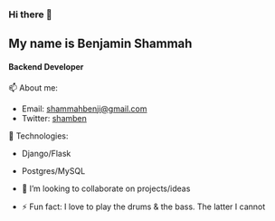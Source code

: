 ### Hi there 👋
## My name is Benjamin Shammah 
#### Backend Developer<br>
📫 About me:
- Email: shammahbenji@gmail.com
- Twitter: [shamben](https://twitter.com/shammahbenji)


💬 Technologies:
- Django/Flask
- Postgres/MySQL


- 👯 I’m looking to collaborate on projects/ideas

- ⚡ Fun fact: I love to play the drums & the bass. The latter I cannot
